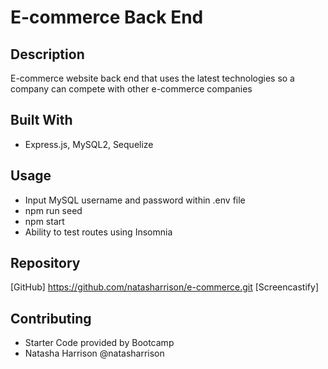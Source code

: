 # E-commerce Back End

## Description

E-commerce website back end that uses the latest technologies so a company can compete with other e-commerce companies

## Built With

- Express.js, MySQL2, Sequelize

## Usage

- Input MySQL username and password within .env file
- npm run seed
- npm start
- Ability to test routes using Insomnia

## Repository

[GitHub] https://github.com/natasharrison/e-commerce.git
[Screencastify]

## Contributing

- Starter Code provided by Bootcamp
- Natasha Harrison @natasharrison
